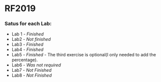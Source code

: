 # RF2019

### Satus for each Lab:

 - Lab 1 - *Finished*
 - Lab2 - *Not finished*
 - Lab3 - *Finished*
 - Lab4 - *Finished*
 - Lab5 - *Finished* - The third exercise is optional(I only needed to add the percentage).
 - Lab6 - *Was not required*
 - Lab7 - *Not Finished*
 - Lab8 - *Not Finished*
